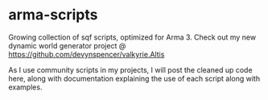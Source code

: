 arma-scripts
============

Growing collection of sqf scripts, optimized for Arma 3. Check out my new dynamic world generator project @
https://github.com/devynspencer/valkyrie.Altis

As I use community scripts in my projects, I will post the cleaned up code here, along with documentation explaining the use of each script along with examples.
